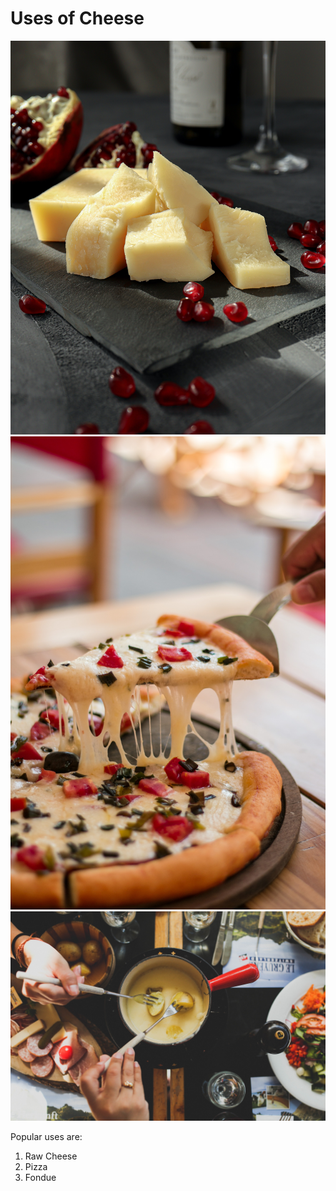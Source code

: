 # Uses of Cheese

![raw cheese](slides/img/three_images_1.jpg)
![cheese on pizza](slides/img/three_images_2.jpg)
![cheese fondue](slides/img/three_images_3.jpg)

Popular uses are:
1. Raw Cheese
2. Pizza
3. Fondue